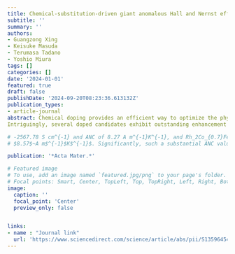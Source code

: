 ```yaml
---
title: Chemical-substitution-driven giant anomalous Hall and Nernst effects in magnetic cubic Heusler compounds
subtitle: ''
summary: ''
authors:
- Guangzong Xing
- Keisuke Masuda
- Terumasa Tadano
- Yoshio Miura
tags: []
categories: []
date: '2024-01-01'
featured: true
draft: false
publishDate: '2024-09-20T08:23:36.613132Z'
publication_types:
- article-journal
abstract: Chemical doping provides an efficient way to optimize the physical properties of magnetic Heusler compounds, especially the anomalous transport properties, including the anomalous Hall conductivity (AHC) and anomalous Nernst conductivity (ANC).In this study, we systematically investigated the effect of chemical doping on AHC and ANC in 1493 Heusler compounds using high-throughput first-principles calculations. Our investigation reveals notable trends in Co- and Rh-based Heusler compounds, where chemical doping effectively enhances the AHC and ANC. 
Intriguingly, several doped candidates exhibit outstanding enhancement of AHC and ANC (at 300 K), such as (Co_0.8Ni_0.2)_2FeSn with both giant AHC of 

# -2567.78 S cm^{-1} and ANC of 8.27 A m^{-1}K^{-1}, and Rh_2Co_{0.7}Fe_{0.3}In with ANC of 
# $8.57$~A m$^{-1}$K$^{-1}$. Significantly, such a substantial ANC value as observed in Rh$_2$Co$_{0.7}$Fe$_{0.3}$In is not present in the stoichiometric mother compound Rh$_2$CoIn, which exhibits a maximum ANC value of $4.36$~A m$^{-1}$K$^{-1}$ located at ~0.3 eV above the Fermi energy. A comprehensive band structure analysis underscores that the notable enhancement in ANC within doped compounds arises from the creation and modification of nodal lines accompanied by the shift of the Fermi energy through chemical doping. This mechanism generates a robust Berry curvature slightly above the Fermi energy, resulting in significant ANC. These findings emphasize the pivotal role of chemical doping in engineering high-performance materials, thereby expanding the horizons of transport property optimization within Heusler compounds.

publication: '*Acta Mater.*'

# Featured image
# To use, add an image named `featured.jpg/png` to your page's folder.
# Focal points: Smart, Center, TopLeft, Top, TopRight, Left, Right, BottomLeft, Bottom, BottomRight.
image:
  caption: ''
  focal_point: 'Center'
  preview_only: false


links: 
- name : "Journal link"
  url: 'https://www.sciencedirect.com/science/article/abs/pii/S135964542400209X'
---
```

